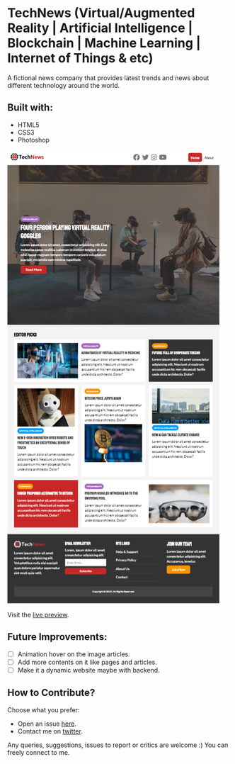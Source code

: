 # TechNews (Virtual/Augmented Reality | Artificial Intelligence | Blockchain | Machine Learning | Internet of Things & etc)

A fictional news company that provides latest trends and news about different technology around the world.

## Built with:
- HTML5
- CSS3
- Photoshop

![TechNews Screenshot](img/screenshot.png "TechNews Screenshot")

Visit the [live preview](https://tech-news.netlify.com/).

## Future Improvements:
- [ ] Animation hover on the image articles.
- [ ] Add more contents on it like pages and articles.
- [ ] Make it a dynamic website maybe with backend.

## How to Contribute?
Choose what you prefer:
- Open an issue [here](https://github.com/genesisgabiola/tech-news/issues).
- Contact me on [twitter](http://twitter.com/genesisgabiola).

Any queries, suggestions, issues to report or critics are welcome :) You can freely connect to me.